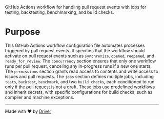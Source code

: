 <!--------------------------------------------------------------------------------->
<!-- IMPORTANT: This file is auto-generated by Driver (https://driver.ai). -------->
<!-- Manual edits may be overwritten on future commits. --------------------------->
<!--------------------------------------------------------------------------------->

GitHub Actions workflow for handling pull request events with jobs for testing, backtesting, benchmarking, and build checks.

# Purpose
This GitHub Actions workflow configuration file automates processes triggered by pull request events. It specifies that the workflow should activate on pull request events such as `synchronize`, `opened`, `reopened`, and `ready_for_review`. The `concurrency` section ensures that only one workflow runs per pull request, canceling any in-progress runs if a new one starts. The `permissions` section grants read access to contents and write access to issues and pull requests. The `jobs` section defines multiple jobs, including `tests`, `backtest`, `benchmark`, and two `build_checks`, each conditioned to run only if the pull request is not a draft. These jobs use predefined workflows and inherit secrets, with specific configurations for build checks, such as compiler and machine exceptions.

---
Made with ❤️ by [Driver](https://www.driver.ai/)
